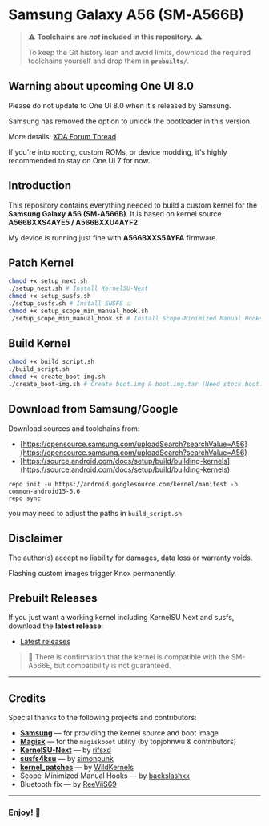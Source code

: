 # Samsung Galaxy A56 (SM‑A566B)

> ⚠️ **Toolchains are *not* included in this repository.** ⚠️
> 
> To keep the Git history lean and avoid limits, download the required toolchains yourself and drop them in **`prebuilts/`**.

## Warning about upcoming One UI 8.0

Please do not update to One UI 8.0 when it's released by Samsung.

Samsung has removed the option to unlock the bootloader in this version.

More details: [XDA Forum Thread](https://xdaforums.com/t/bootloader-unlocking-option-removed-from-one-ui-8-0.4751904/)

If you're into rooting, custom ROMs, or device modding, it's highly recommended to stay on One UI 7 for now.

## Introduction

This repository contains everything needed to build a custom kernel for the **Samsung Galaxy A56 (SM‑A566B)**.
It is based on kernel source **A566BXXS4AYE5 / A566BXXU4AYF2**

My device is running just fine with **A566BXXS5AYFA** firmware.

## Patch Kernel

```bash
chmod +x setup_next.sh
./setup_next.sh # Install KernelSU-Next
chmod +x setup_susfs.sh
./setup_susfs.sh # Install SUSFS ඞ
chmod +x setup_scope_min_manual_hook.sh
./setup_scope_min_manual_hook.sh # Install Scope-Minimized Manual Hooks 
```

## Build Kernel

```bash
chmod +x build_script.sh
./build_script.sh
chmod +x create_boot-img.sh
./create_boot-img.sh # Create boot.img & boot.img.tar (Need stock boot.img in magiskboot)
```

## Download from Samsung/Google

Download sources and toolchains from:

* [https://opensource.samsung.com/uploadSearch?searchValue=A56](https://opensource.samsung.com/uploadSearch?searchValue=A56)
* [https://source.android.com/docs/setup/build/building-kernels](https://source.android.com/docs/setup/build/building-kernels)

```
repo init -u https://android.googlesource.com/kernel/manifest -b common-android15-6.6
repo sync
```
you may need to adjust the paths in ```build_script.sh```

## Disclaimer

The author(s) accept no liability for damages, data loss or warranty voids.

Flashing custom images trigger Knox permanently.

## Prebuilt Releases

If you just want a working kernel including KernelSU Next and susfs, download the **latest release**:

* [Latest releases](https://github.com/Luciiuss/sm-a566b/releases)

> 🚨 There is confirmation that the kernel is compatible with the SM-A566E, but compatibility is not guaranteed.
---

## Credits

Special thanks to the following projects and contributors:

* [**Samsung**](https://opensource.samsung.com/) — for providing the kernel source and boot image
* [**Magisk**](https://github.com/topjohnwu/Magisk) — for the `magiskboot` utility (by topjohnwu & contributors)
* [**KernelSU-Next**](https://github.com/KernelSU-Next/KernelSU-Next) — by [rifsxd](https://github.com/rifsxd)
* [**susfs4ksu**](https://gitlab.com/simonpunk/susfs4ksu) — by [simonpunk](https://gitlab.com/simonpunk)
* [**kernel_patches**](https://github.com/WildKernels/kernel_patches) — by [WildKernels](https://github.com/WildKernels/)
* Scope-Minimized Manual Hooks — by [backslashxx](https://github.com/backslashxx)
* Bluetooth fix — by [ReeViiS69](https://github.com/ReeViiS69)

---

### Enjoy! 🚀
